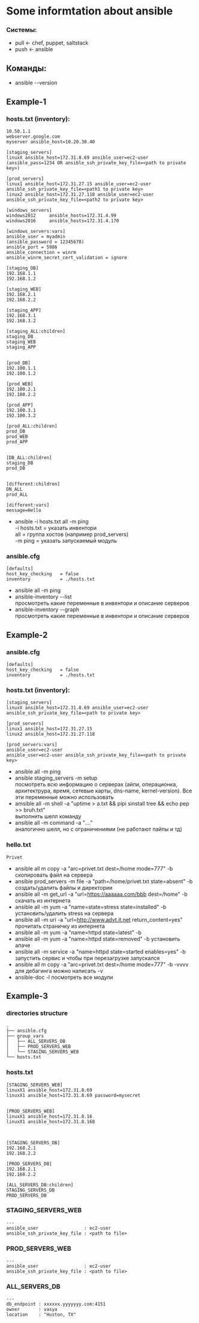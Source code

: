 # Some informtation about ansible

### Системы:
 - pull <- chef, puppet, saltstack
 - push <- ansible


## Команды:
 - ansible --version


## Example-1

### hosts.txt (inventory):
```
10.50.1.1
webserver.google.com
myserver ansible_host=10.20.30.40

[staging_servers]
linuxX ansible_host=172.31.8.69 ansible_user=ec2-user (ansible_pass=1234 OR ansible_ssh_private_key_file=<path to private key>)

[prod_servers]
linux1 ansible_host=172.31.27.15 ansible_user=ec2-user ansible_ssh_private_key_file=<path1 to private key>
linux2 ansible_host=172.31.27.118 ansible_user=ec2-user ansible_ssh_private_key_file=<path2 to private key>

[windows_servers]
windows2012     ansible_hosts=172.31.4.99
windows2016     ansible_hosts=172.31.4.170

[windows_servers:vars]
ansible_user = myadmin
(ansible_password = 12345678)
ansible_port = 5986
ansible_connection = winrm
ansible_winrm_secret_cert_validation = ignore

[staging_DB]
192.168.1.1
192.168.1.2

[staging_WEB]
192.168.2.1
192.168.2.2

[staging_APP]
192.168.3.1
192.168.3.2

[staging_ALL:children]
staging_DB
staging_WEB
staging_APP


[prod_DB]
192.100.1.1
192.100.1.2

[prod_WEB]
192.100.2.1
192.100.2.2

[prod_APP]
192.100.3.1
192.100.3.2

[prod_ALL:children]
prod_DB
prod_WEB
prod_APP


[DB_ALL:children]
staging_DB
prod_DB


[different:children]
DN_ALL
prod_ALL

[different:vars]
message=Hello
```


 - ansible -i hosts.txt all -m ping  
-i hosts.txt    = указать инвентори  
all             = группа хостов (например prod_servers)  
-m ping         = указать запускаемый модуль  



### ansible.cfg
```
[defaults]
host_key_checking   = false
inventory           = ./hosts.txt
```


 - ansible all -m ping
 - ansible-inventory --list  
просмотреть какие переменные в инвентори и описание серверов
 - ansible-inventory --graph  
просмотреть какие переменные в инвентори и описание серверов





## Example-2

### ansible.cfg
```
[defaults]
host_key_checking   = false
inventory           = ./hosts.txt
```
### hosts.txt (inventory):
```
[staging_servers]
linuxX ansible_host=172.31.8.69 ansible_user=ec2-user ansible_ssh_private_key_file=<path to private key>

[prod_servers]
linux1 ansible_host=172.31.27.15 
linux2 ansible_host=172.31.27.118

[prod_servers:vars]
ansible_user=ec2-user
ansible_user=ec2-user ansible_ssh_private_key_file=<path to private key>
```

 - ansible all -m ping
 - ansible staging_servers -m setup   
посмотреть всю информацию о серверах (айпи, операционка, архитектрура, время, сетевые карты, dns-name, kernel-version). Все эти переменные можно использовать
 - amsible all -m shell -a "uptime > a.txt && pipi sinstall tree && echo pep >> bruh.txt"  
выполнить шелл команду
 - ansible all -m command -a "...."  
аналогично шелл, но с ограничениями (не работают пайпы и тд)


### hello.txt
```
Privet
```
 - ansible all m copy -a "arc=privet.txt dest=/home mode=777" -b  
скопировать файл на сервера
 - ansible prod_servers -m file -a "path=/home/privet.txt state=absent" -b  
создать/удалить файлы и директории
 - ansible all -m get_url -a "url=https://aaaaaa.com/bbb dest=/home" -b  
скачать из интернета
 - ansible all -m yum -a "name=state=stress state=installed" -b
установить/удалить stress на сервера
 - ansible all -m uri -a "url=http://www.advt.it.net return_content=yes"
прочитать страничку из интернета
 - ansible all -m yum -a "name=httpd state=latest" -b
 - ansible all -m yum -a "name=httpd state=removed" -b
установить апаче
 - ansible all -m service -a "name=httpd state=started enables=yes" -b
запустить сервис и чтобы при перезагрузке запускался
 - ansible all m copy -a "arc=privet.txt dest=/home mode=777" -b -vvvv
для дебагинга можно написать -v
 - ansible-doc -l
посмотреть все модули




## Example-3


### directories structure
```
.
├── ansible.cfg
├── group_vars
│   ├── ALL_SERVERS_DB
│   ├── PROD_SERVERS_WEB
│   └── STAGING_SERVERS_WEB
└── hosts.txt
```


### hosts.txt
```
[STAGING_SERVERS_WEB]
linuxX1 ansible_host=172.31.8.69
linuxX1 ansible_host=172.31.8.69 password=mysecret


[PROD_SERVERS_WEB]
linuxX1 ansible_host=172.31.8.16
linuxX1 ansible_host=172.31.8.168



[STAGING_SERVERS_DB]
192.168.2.1
192.168.2.2

[PROD_SERVERS_DB]
192.168.2.1
192.168.2.2

[ALL_SERVERS_DB:children]
STAGING_SERVERS_DB
PROD_SERVERS_DB
```
### STAGING_SERVERS_WEB
```
---
ansible_user                 : ec2-user
ansible_ssh_private_key_file : <path to file>
```
### PROD_SERVERS_WEB
```
---
ansible_user                 : ec2-user
ansible_ssh_private_key_file : <path to file>
```
### ALL_SERVERS_DB
```
---
db_endpoint : xxxxxx.yyyyyyy.com:4151
owner       : vasya
location    : "Huston, TX"
```